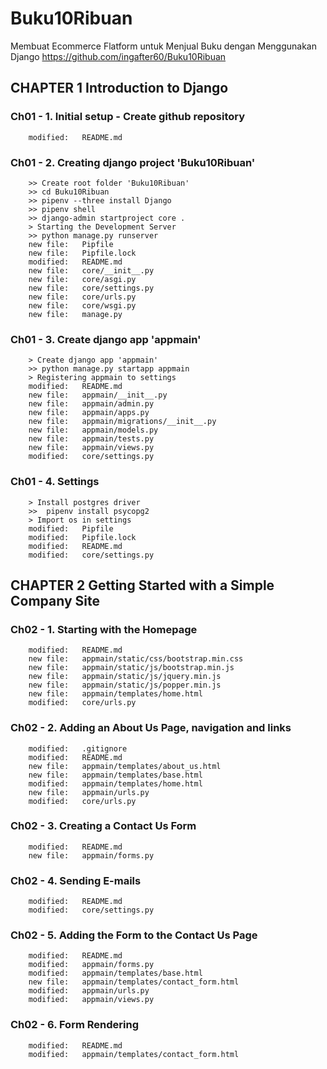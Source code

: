 # Buku10Ribuan
Membuat Ecommerce Flatform untuk Menjual Buku dengan Menggunakan Django
https://github.com/ingafter60/Buku10Ribuan

## CHAPTER 1 Introduction to Django

### Ch01 - 1. Initial setup - Create github repository

        modified:   README.md

### Ch01 - 2. Creating django project 'Buku10Ribuan' 

        >> Create root folder 'Buku10Ribuan'
        >> cd Buku10Ribuan
        >> pipenv --three install Django
        >> pipenv shell 
        >> django-admin startproject core .
        > Starting the Development Server
        >> python manage.py runserver
        new file:   Pipfile
        new file:   Pipfile.lock
        modified:   README.md
        new file:   core/__init__.py
        new file:   core/asgi.py
        new file:   core/settings.py
        new file:   core/urls.py
        new file:   core/wsgi.py
        new file:   manage.py

### Ch01 - 3. Create django app 'appmain' 

        > Create django app 'appmain'
        >> python manage.py startapp appmain
        > Registering appmain to settings
        modified:   README.md
        new file:   appmain/__init__.py
        new file:   appmain/admin.py
        new file:   appmain/apps.py
        new file:   appmain/migrations/__init__.py
        new file:   appmain/models.py
        new file:   appmain/tests.py
        new file:   appmain/views.py
        modified:   core/settings.py


### Ch01 - 4. Settings 

        > Install postgres driver
        >>  pipenv install psycopg2
        > Import os in settings 
        modified:   Pipfile
        modified:   Pipfile.lock
        modified:   README.md
        modified:   core/settings.py

## CHAPTER 2 Getting Started with a Simple Company Site

### Ch02 - 1. Starting with the Homepage

        modified:   README.md
        new file:   appmain/static/css/bootstrap.min.css
        new file:   appmain/static/js/bootstrap.min.js
        new file:   appmain/static/js/jquery.min.js
        new file:   appmain/static/js/popper.min.js
        new file:   appmain/templates/home.html
        modified:   core/urls.py


### Ch02 - 2. Adding an About Us Page, navigation and links

        modified:   .gitignore
        modified:   README.md
        new file:   appmain/templates/about_us.html
        new file:   appmain/templates/base.html
        modified:   appmain/templates/home.html
        new file:   appmain/urls.py
        modified:   core/urls.py

### Ch02 - 3. Creating a Contact Us Form

        modified:   README.md
        new file:   appmain/forms.py


### Ch02 - 4. Sending E-mails

        modified:   README.md
        modified:   core/settings.py


### Ch02 - 5. Adding the Form to the Contact Us Page

        modified:   README.md
        modified:   appmain/forms.py
        modified:   appmain/templates/base.html
        new file:   appmain/templates/contact_form.html
        modified:   appmain/urls.py
        modified:   appmain/views.py


### Ch02 - 6. Form Rendering

        modified:   README.md
        modified:   appmain/templates/contact_form.html



































































































